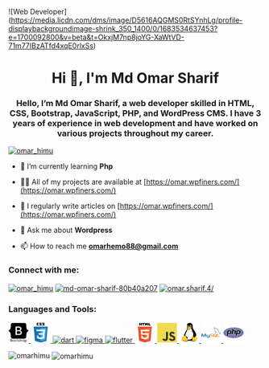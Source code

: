 ![Web Developer] (https://media.licdn.com/dms/image/D5616AQGMS0RtSYnhLg/profile-displaybackgroundimage-shrink_350_1400/0/1683534637453?e=1700092800&v=beta&t=OkxjM7np8joYG-XaWtVD-71m77IBzATfd4xqE0rlxSs)
<h1 align="center">Hi 👋, I'm Md Omar Sharif</h1>
<h3 align="center">Hello, I’m Md Omar Sharif, a web developer skilled in HTML, CSS, Bootstrap, JavaScript, PHP, and WordPress CMS. I have 3 years of experience in web development and have worked on various projects throughout my career.</h3>

<p align="left"> <a href="https://twitter.com/omar_himu" target="blank"><img src="https://img.shields.io/twitter/follow/omar_himu?logo=twitter&style=for-the-badge" alt="omar_himu" /></a> </p>

- 🌱 I’m currently learning **Php**

- 👨‍💻 All of my projects are available at [https://omar.wpfiners.com/](https://omar.wpfiners.com/)

- 📝 I regularly write articles on [https://omar.wpfiners.com/](https://omar.wpfiners.com/)

- 💬 Ask me about **Wordpress**

- 📫 How to reach me **omarhemo88@gmail.com**

<h3 align="left">Connect with me:</h3>
<p align="left">
<a href="https://twitter.com/omar_himu" target="blank"><img align="center" src="https://raw.githubusercontent.com/rahuldkjain/github-profile-readme-generator/master/src/images/icons/Social/twitter.svg" alt="omar_himu" height="30" width="40" /></a>
<a href="https://linkedin.com/in/md-omar-sharif-80b40a207" target="blank"><img align="center" src="https://raw.githubusercontent.com/rahuldkjain/github-profile-readme-generator/master/src/images/icons/Social/linked-in-alt.svg" alt="md-omar-sharif-80b40a207" height="30" width="40" /></a>
<a href="https://fb.com/omar.sharif.4/" target="blank"><img align="center" src="https://raw.githubusercontent.com/rahuldkjain/github-profile-readme-generator/master/src/images/icons/Social/facebook.svg" alt="omar.sharif.4/" height="30" width="40" /></a>
</p>

<h3 align="left">Languages and Tools:</h3>
<p align="left"> <a href="https://getbootstrap.com" target="_blank" rel="noreferrer"> <img src="https://raw.githubusercontent.com/devicons/devicon/master/icons/bootstrap/bootstrap-plain-wordmark.svg" alt="bootstrap" width="40" height="40"/> </a> <a href="https://www.w3schools.com/css/" target="_blank" rel="noreferrer"> <img src="https://raw.githubusercontent.com/devicons/devicon/master/icons/css3/css3-original-wordmark.svg" alt="css3" width="40" height="40"/> </a> <a href="https://dart.dev" target="_blank" rel="noreferrer"> <img src="https://www.vectorlogo.zone/logos/dartlang/dartlang-icon.svg" alt="dart" width="40" height="40"/> </a> <a href="https://www.figma.com/" target="_blank" rel="noreferrer"> <img src="https://www.vectorlogo.zone/logos/figma/figma-icon.svg" alt="figma" width="40" height="40"/> </a> <a href="https://flutter.dev" target="_blank" rel="noreferrer"> <img src="https://www.vectorlogo.zone/logos/flutterio/flutterio-icon.svg" alt="flutter" width="40" height="40"/> </a> <a href="https://www.w3.org/html/" target="_blank" rel="noreferrer"> <img src="https://raw.githubusercontent.com/devicons/devicon/master/icons/html5/html5-original-wordmark.svg" alt="html5" width="40" height="40"/> </a> <a href="https://developer.mozilla.org/en-US/docs/Web/JavaScript" target="_blank" rel="noreferrer"> <img src="https://raw.githubusercontent.com/devicons/devicon/master/icons/javascript/javascript-original.svg" alt="javascript" width="40" height="40"/> </a> <a href="https://www.linux.org/" target="_blank" rel="noreferrer"> <img src="https://raw.githubusercontent.com/devicons/devicon/master/icons/linux/linux-original.svg" alt="linux" width="40" height="40"/> </a> <a href="https://www.mysql.com/" target="_blank" rel="noreferrer"> <img src="https://raw.githubusercontent.com/devicons/devicon/master/icons/mysql/mysql-original-wordmark.svg" alt="mysql" width="40" height="40"/> </a> <a href="https://www.php.net" target="_blank" rel="noreferrer"> <img src="https://raw.githubusercontent.com/devicons/devicon/master/icons/php/php-original.svg" alt="php" width="40" height="40"/> </a> </p>

<p><img align="left" src="https://github-readme-stats.vercel.app/api/top-langs?username=omarhimu&show_icons=true&locale=en&layout=compact" alt="omarhimu" /></p>

<p>&nbsp;<img align="center" src="https://github-readme-stats.vercel.app/api?username=omarhimu&show_icons=true&locale=en" alt="omarhimu" /></p>



